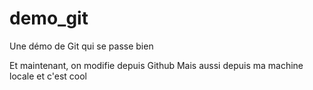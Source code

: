 # demo_git
Une démo de Git qui se passe bien

Et maintenant, on modifie depuis Github
Mais aussi depuis ma machine locale et c'est cool
